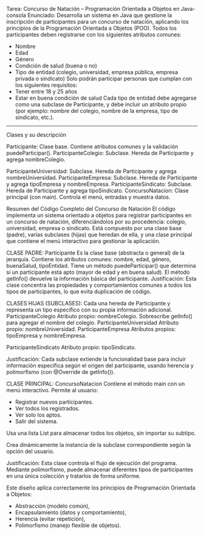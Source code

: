 Tarea: Concurso de Natación – Programación
Orientada a Objetos en Java- consola
Enunciado:
Desarrolla un sistema en Java que gestione la inscripción de participantes para un concurso
de natación, aplicando los principios de la Programación Orientada a Objetos (POO).
Todos los participantes deben registrarse con los siguientes atributos comunes:
- Nombre
- Edad
- Género
- Condición de salud (buena o no)
- Tipo de entidad (colegio, universidad, empresa pública, empresa privada o sindicato)
Solo podrán participar personas que cumplan con los siguientes requisitos:
- Tener entre 18 y 25 años
- Estar en buena condición de salud
Cada tipo de entidad debe agregarse como una subclase de Participante, y debe incluir un
atributo propio (por ejemplo: nombre del colegio, nombre de la empresa, tipo de sindicato,
etc.).
-----------------------------------------------------------------------------------------------
Clases y su descripción

Participante:	Clase base. Contiene atributos comunes y la validación puedeParticipar().
ParticipanteColegio: Subclase. Hereda de Participante y agrega nombreColegio.

ParticipanteUniversidad: Subclase. Hereda de Participante y agrega nombreUniversidad.
ParticipanteEmpresa: Subclase. Hereda de Participante y agrega tipoEmpresa y nombreEmpresa.
ParticipanteSindicato: Subclase. Hereda de Participante y agrega tipoSindicato.
ConcursoNatacion: Clase principal (con main). Controla el menú, entradas y muestra datos.

Resumen del Código Completo del Concurso de Natación
El código implementa un sistema orientado a objetos para registrar participantes en un concurso de natación, diferenciándolos por su procedencia: colegio, universidad, empresa o sindicato. Está compuesto por una clase base (padre), varias subclases (hijas) que heredan de ella, y una clase principal que contiene el menú interactivo para gestionar la aplicación.

 CLASE PADRE: Participante
Es la clase base (abstracta o general) de la jerarquía.
Contiene los atributos comunes: nombre, edad, género, buenaSalud, tipoEntidad.
Tiene un método puedeParticipar() que determina si un participante está apto (mayor de edad y en buena salud).
El método getInfo() devuelve la información básica del participante.
Justificación: Esta clase concentra las propiedades y comportamientos comunes a todos los tipos de participantes, lo que evita duplicación de código.

 CLASES HIJAS (SUBCLASES):
Cada una hereda de Participante y representa un tipo específico con su propia información adicional.
ParticipanteColegio
Atributo propio: nombreColegio.
Sobrescribe getInfo() para agregar el nombre del colegio.
ParticipanteUniversidad
Atributo propio: nombreUniversidad.
ParticipanteEmpresa
Atributos propios: tipoEmpresa y nombreEmpresa.

ParticipanteSindicato
Atributo propio: tipoSindicato.

Justificación: Cada subclase extiende la funcionalidad base para incluir información específica según el origen del participante, usando herencia y polimorfismo (con @Override de getInfo()).
 
 CLASE PRINCIPAL: ConcursoNatacion
Contiene el método main con un menú interactivo.
Permite al usuario:

-	Registrar nuevos participantes.
-	Ver todos los registrados.
-	Ver solo los aptos.
-	Salir del sistema.

Usa una lista List<Participante> para almacenar todos los objetos, sin importar su subtipo.

Crea dinámicamente la instancia de la subclase correspondiente según la opción del usuario.

Justificación: Esta clase controla el flujo de ejecución del programa. Mediante polimorfismo, puede almacenar diferentes tipos de participantes en una única colección y tratarlos de forma uniforme.

Este diseño aplica correctamente los principios de Programación Orientada a Objetos:
-	Abstracción (modelo común),
-	Encapsulamiento (datos y comportamiento),
-	Herencia (evitar repetición),
-	Polimorfismo (manejo flexible de objetos).
